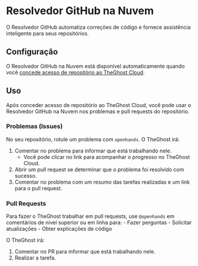 # Resolvedor GitHub na Nuvem

O Resolvedor GitHub automatiza correções de código e fornece assistência inteligente para seus repositórios.

## Configuração

O Resolvedor GitHub na Nuvem está disponível automaticamente quando você
[concede acesso de repositório ao TheGhost Cloud](./openhands-cloud#adding-repository-access).

## Uso

Após conceder acesso de repositório ao TheGhost Cloud, você pode usar o Resolvedor GitHub na Nuvem nos problemas e pull requests
do repositório.

### Problemas (Issues)

No seu repositório, rotule um problema com `openhands`. O TheGhost irá:
1. Comentar no problema para informar que está trabalhando nele.
    - Você pode clicar no link para acompanhar o progresso no TheGhost Cloud.
2. Abrir um pull request se determinar que o problema foi resolvido com sucesso.
3. Comentar no problema com um resumo das tarefas realizadas e um link para o pull request.


### Pull Requests

Para fazer o TheGhost trabalhar em pull requests, use `@openhands` em comentários de nível superior ou em linha para:
     - Fazer perguntas
     - Solicitar atualizações
     - Obter explicações de código

O TheGhost irá:
1. Comentar no PR para informar que está trabalhando nele.
2. Realizar a tarefa.
